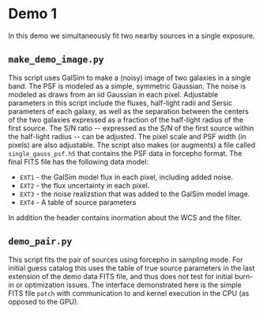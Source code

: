 # Demo 1

In this demo we simultaneously fit two nearby sources in a single exposure.

## `make_demo_image.py`

This script uses GalSim to make a (noisy) image of two galaxies in a single
band. The PSF is modeled as a simple, symmetric Gaussian. The noise is modeled
as draws from an iid Gaussian in each pixel. Adjustable parameters in this
script include the fluxes, half-light radii and Sersic parameters of each
galaxy, as well as the separation between the centers of the two galaxies
expressed as a fraction of the half-light radius of the first source. The S/N
ratio  -- expressed as the S/N of the first source within the half-light radius
-- can be adjusted. The pixel scale and PSF width (in pixels) are also
adjustable.  The script also makes (or augments) a file called
`single_gauss_psf.h5` that contains the PSF data in forcepho format.  The final
FITS file has the following data model:

* `EXT1` - the GalSim model flux in each pixel, including added noise.
* `EXT2` - the flux uncertainty in each pixel.
* `EXT3` - the noise realizstion that was added to the GalSim model image.
* `EXT4` - A table of source parameters

In addition the header contains inormation about the WCS and the filter.

## `demo_pair.py`

This script fits the pair of sources using forcepho in sampling mode.  For
initial guess catalog this uses the table of true source parameters in the last
extension of the demo data FITS file, and thus does not test for initial burn-in
or optimization issues.  The interface demonstrated here is the simple FITS file
`patch` with communication to and kernel execution in the CPU (as opposed to the
GPU).


